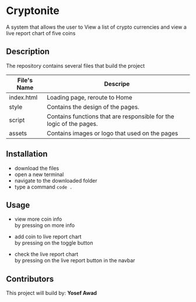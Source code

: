 # Cryptonite

A system that allows the user to View a list of crypto currencies and view a live report chart of five coins

## Description

The repository contains several files that build the project

| File's Name | Descripe                                                            |
| ----------- | ------------------------------------------------------------------- |
| index.html  | Loading page, reroute to Home                                       |
| style       | Contains the design of the pages.                                   |
| script      | Contains functions that are responsible for the logic of the pages. |
| assets      | Contains images or logo that used on the pages                      |

## Installation

- download the files
- open a new terminal
- navigate to the downloaded folder
- type a command `code .`

## Usage

- view more coin info<br>
  by pressing on more info

- add coin to live report chart<br>
  by pressing on the toggle button

- check the live report chart<br>
  by pressing on the live report button in the navbar

## Contributors

This project will build by: **Yosef Awad**

